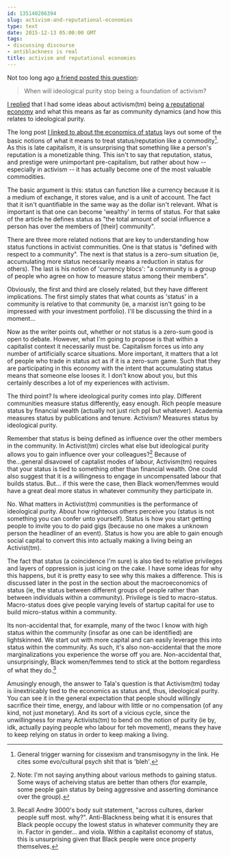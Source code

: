 ```yaml
---
id: 135140286394
slug: activism-and-reputational-economies
type: text
date: 2015-12-13 05:00:00 GMT
tags:
- discussing discourse
- antiblackness is real
title: activism and reputational economies
---
```

Not too long ago [a friend posted this question][tala]:

> When will ideological purity stop being a foundation of activism?

[I replied][reply] that I had some ideas about activism(tm) being [a reputational economy][repute] and what this means as far as community dynamics (and how this relates to ideological purity.

The long post [I linked to about the economics of status][repute] lays out some of the basic notions of what it means to treat status/reputation like a commodity[^1]. As this is late capitalism, it is unsurprising that something like a person's reputation is a monetizable thing. This isn't to say that reputation, status, and prestige were unimportant pre-capitalism, but rather about how -- especially in activism -- it has actually become one of the most valuable commodities.

The basic argument is this: status can function like a currency because it is a medium of exchange, it stores value, and is a unit of account. The fact that it isn't quantifiable in the same way as the dollar isn't relevant. What is important is that one can become 'wealthy' in terms of status. For that sake of the article he defines status as "the total amount of social influence a person has over the members of [their] community". 

There are three more related notions that are key to understanding how status functions in activist communities. One is that status is "defined with respect to a community". The next is that status is a zero-sum situation (ie, accumulating more status necessarily means a reduction in status for others). The last is his notion of 'currency blocs': "a community is a group of people who agree on how to measure status among their members".

Obviously, the first and third are closely related, but they have different implications. The first simply states that what counts as 'status' in a community is relative to that community (ie, a marxist isn't going to be impressed with your investment portfolio). I'll be discussing the third in a moment...

Now as the writer points out, whether or not status is a zero-sum good is open to debate. However, what I'm going to propose is that within a capitalist context it necessarily must be. Capitalism forces us into any number of artificially scarce situations. More important, it matters that a lot of people who trade in status act as if it is a zero-sum game. Such that they are participating in this economy with the intent that accumulating status means that someone else looses it. I don't know about you, but this certainly describes a lot of my experiences with activism.

The third point? Is where ideological purity comes into play. Different communities measure status differently, easy enough. Rich people measure status by financial wealth (actually not just rich ppl but whatever). Academia measures status by publications and tenure. Activism? Measures status by ideological purity.

Remember that status is being defined as influence over the other members in the community. In Activist(tm) circles what else but ideological purity allows you to gain influence over your colleagues?[^2] Because of the...general disavowel of captalist modes of labour, Activism(tm) requires that your status is tied to something other than financial wealth. One could also suggest that it is a willingness to engage in uncompensated labour that builds status. But... if this were the case, then Black women/femmes would have a great deal more status in whatever community they participate in.

No. What matters in Activist(tm) communities is the performance of ideological purity. About how righteous others perceive you (status is not something you can confer unto yourself). Status is how you start getting people to invite you to do paid gigs (because no one makes a unknown person the headliner of an event). Status is how you are able to gain enough social capital to convert this into actually making a living being an Activist(tm).

The fact that status (a coincidence I'm sure) is also tied to relative privileges and layers of oppression is just icing on the cake. I have some ideas for why this happens, but it is pretty easy to see why this makes a difference. This is discussed later in the post in the section about the macroeconomics of status (ie, the status between different groups of people rather than between individuals within a community). Privilege is tied to macro-status. Macro-status does give people varying levels of startup capital for use to build micro-status within a community.

Its non-accidental that, for example, many of the twoc I know with high status within the community (insofar as one can be identified) are lightskinned. We start out with more capital and can easily leverage this into status within the community. As such, it's also non-accidental that the more marginalizations you experience the worse off you are. Non-accidental that, unsurprisingly, Black women/femmes tend to stick at the bottom regardless of what they do.[^3]

Amusingly enough, the answer to Tala's question is that Activism(tm) today is iinextricably tied to the economics as status and, thus, ideological purity. You can see it in the general expectation that people should willingly sacrifice their time, energy, and labour with little or no compensation (of any kind, not just monetary). And its sort of a vicious cycle, since the unwillingness for many Activists(tm) to bend on the notion of purity (ie by, idk, actually paying people who labour for teh movement), means they have to keep relying on status in order to keep making a living.

[^1]: General trigger warning for cissexism and transmisogyny in the link. He cites some evo/cultural psych shit that is 'bleh'. 

[^2]: Note: I'm not saying anything about various methods to gaining status. Some ways of acheiving status are better than others (for example, some people gain status by being aggressive and asserting dominance over the group).

[^3]: Recall Andre 3000's body suit statement, "across cultures, darker people suff most. why?". Anti-Blackness being what it is ensures that Black people occupy the lowest status in whatever community they are in. Factor in gender... and viola. Within a capitalist economy of status, this is unsurprising given that Black people were once property themselves.

[tala]: http://syx.pw/1Qn3EQt
[reply]: http://syx.pw/1SW3GfY
[repute]: http://syx.pw/1TJLfeJ